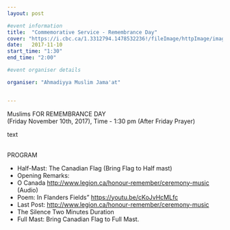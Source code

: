 ```yaml
---
layout: post

#event information
title:  "Commemorative Service - Remembrance Day"
cover: "https://i.cbc.ca/1.3312794.1478532236!/fileImage/httpImage/image.JPG_gen/derivatives/16x9_1180/poppies.JPG"
date:   2017-11-10
start_time: "1:30"
end_time: "2:00"

#event organiser details

organiser: "Ahmadiyya Muslim Jama'at"


---
```


Muslims FOR REMEMBRANCE DAY 
<br/>
(Friday November 10th, 2017), Time - 1:30 pm (After Friday Prayer)
<br/>

text 
<br/><br/>

PROGRAM
- Half-Mast:  The Canadian Flag (Bring Flag to Half mast) 
- Opening Remarks: 
- O Canada http://www.legion.ca/honour-remember/ceremony-music (Audio) 
- Poem: In Flanders Fields” https://youtu.be/cKoJvHcMLfc 
- Last Post:  http://www.legion.ca/honour-remember/ceremony-music 
- The Silence Two Minutes Duration 
- Full Mast: Bring Canadian Flag to Full Mast. 


